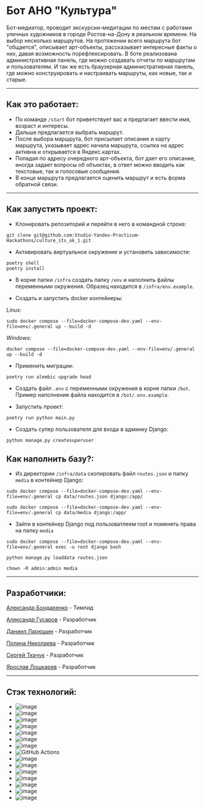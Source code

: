 # **Бот АНО "Культура"**
Бот-медиатор, проводит экскурсии-медитации по местам с работами уличных художников в городе Ростов-на-Дону в реальном времени. На выбор несколько маршрутов. На протяжении всего маршрута бот "общается", описывает арт-объекты, рассказывает интересные факты о них, давая возможность порефлексировать.
В боте реализована административная панель, где можно создавать отчеты по маршрутам и пользователям. И так же есть браузерная административная панель, где можно конструировать и настраивать маршруты, как новые, так и старые.
___
## Как это работает:
* По команде `/start` бот приветствует вас и предлагает ввести имя, возраст и интересы.
* Дальше предлагается выбрать маршрут.
* После выбора маршрута, бот присылает описание и карту маршрута, указывает адрес начала маршрута, ссылка на адрес активна и открывается в Яндекс.картах.
* Попадая по адресу очередного арт-объекта, бот дает его описание, иногда задает вопросы об объектах, в ответ можно вводить как текстовые, так и голосовые сообщения.
* В конце маршрута предлагается оценить маршрут и есть форма обратной связи.
___
## **Как запустить проект**:

* Клонировать репозиторий и перейти в него в командной строке:
```
git clone git@github.com:Studio-Yandex-Practicum-Hackathons/culture_its_ok_1.git
```

* Активировать виртуальное окружение и установить зависимости:
```
poetry shell
poetry install
```

* В корне папки `/infra` создать папку `/env` и наполнить файлы переменными окружения. Образец находится в `/infra/env.example`.


* Создать и запустить docker контейнеры:

*Linux:*
```
sudo docker compose --file=docker-compose-dev.yaml --env-file=env/.general up --build -d
```

*Windows:*
```
docker compose --file=docker-compose-dev.yaml --env-file=env/.general up --build -d
```

* Применить миграции:
```
poetry run alembic upgrade head
```

* Создать файл `.env` с переменными окружения в корне папки `/bot`. Пример наполнения файла находится в `/bot/.env.example`.

* Запустить проект:
```
poetry run python main.py
```

* Создать супер пользователя для входа в админку Django:
```
python manage.py createsuperuser
```


## **Как наполнить базу?**:

* Из директории `/infra/data` скопировать файл `routes.json` и папку `media` в контейнер Django:
```
sudo docker compose --file=docker-compose-dev.yaml --env-file=env/.general cp data/routes.json django:/app/

sudo docker compose --file=docker-compose-dev.yaml --env-file=env/.general cp data/media django:/app/
```
* Зайти в контейнер Django под пользоватлеем root и поменять права на папку `media`
```
sudo docker compose --file=docker-compose-dev.yaml --env-file=env/.general exec -u root django bash

python manage.py loaddata routes.json

chown -R admin:admin media
```


___
## **Разработчики**:
[Александр Бондаренко](https://github.com/dcomrad) - Тимлид

[Александр Гусаров](https://github.com/GUSICATC) - Разработчик

[Даниил Ларюшин](https://github.com/danlaryushin) - Разработчик

[Полина Николаева](https://github.com/STI-xa) - Разработчик

[Сергей Ткачук](https://github.com/SergeychUK92) - Разработчик

[Ярослав Лошкарев](https://github.com/94R1K) - Разработчик

___
## **Стэк технологий**:
* ![image](https://img.shields.io/badge/Python-FFD43B?style=for-the-badge&logo=python&logoColor=blue)
* ![image](https://img.shields.io/badge/Nginx-009639?style=for-the-badge&logo=nginx&logoColor=white)
* ![image](https://img.shields.io/badge/Docker-2CA5E0?style=for-the-badge&logo=docker&logoColor=white)
* ![image](https://img.shields.io/badge/Django-092E20?style=for-the-badge&logo=django&logoColor=green)
* ![image](https://img.shields.io/badge/PostgreSQL-316192?style=for-the-badge&logo=postgresql&logoColor=white)
* ![image](	https://img.shields.io/badge/aiogram-018bff?style=for-the-badge&logo=aiogram&logoColor=white)
* ![image](https://img.shields.io/badge/redis-CC0000.svg?&style=for-the-badge&logo=redis&logoColor=white)
* ![GitHub Actions](https://img.shields.io/badge/github%20actions-%232671E5.svg?style=for-the-badge&logo=githubactions&logoColor=white)
* ![image](https://img.shields.io/badge/GitHub-100000?style=for-the-badge&logo=github&logoColor=white)
* ![image](https://img.shields.io/badge/Google%20Sheets-34A853?style=for-the-badge&logo=google-sheets&logoColor=white)
* ![image](https://img.shields.io/badge/sentry-purple?style=for-the-badge&)
* ![image](https://img.shields.io/badge/alembic-7FFFD4?style=for-the-badge)
* ![image](https://img.shields.io/badge/sql%20alchemy-grey?style=for-the-badge)
* ![image](https://img.shields.io/badge/pydantic-FF1493?style=for-the-badge)
* ![image](https://img.shields.io/badge/poetry-4169E1?style=for-the-badge)
